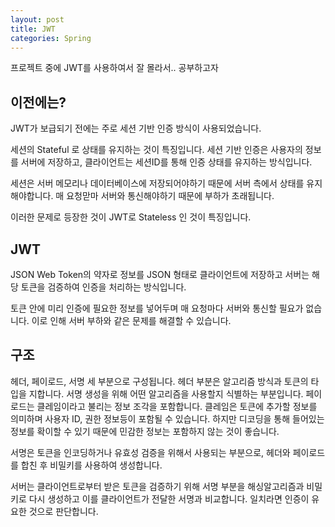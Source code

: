 ```yaml
---
layout: post
title: JWT
categories: Spring
---
```


프로젝트 중에 JWT를 사용하여서
잘 몰라서.. 공부하고자




## 이전에는?
JWT가 보급되기 전에는 주로 세션 기반 인증 방식이 사용되었습니다.

세션의 Stateful 로 상태를 유지하는 것이 특징입니다.
세션 기반 인증은 사용자의 정보를 서버에 저장하고, 클라이언트는 세션ID를 통해
인증 상태를 유지하는 방식입니다.

세션은 서버 메모리나 데이터베이스에 저장되어야하기 때문에 서버 측에서 상태를 유지해야합니다.
매 요청맏마 서버와 통신해야하기 때문에 부하가 초래됩니다.

이러한 문제로 등장한 것이 JWT로 Stateless 인 것이 특징입니다.

## JWT
JSON Web Token의 약자로 정보를 JSON 형태로 클라이언트에 저장하고 서버는 해당 토큰을 검증하여
인증을 처리하는 방식입니다.

토큰 안에 미리 인증에 필요한 정보를 넣어두며 매 요청마다 서버와 통신할 필요가 없습니다.
이로 인해 서버 부하와 같은 문제를 해결할 수 있습니다.

## 구조
헤더, 페이로드, 서명 세 부분으로 구성됩니다.
헤더 부분은 알고리즘 방식과 토큰의 타입을 지합니다. 서명 생성을 위해 어떤 알고리즘을 사용할지 식별하는 부분입니다.
페이로드는 클레임이라고 불리는 정보 조각을 포함합니다.
클레임은 토큰에 추가할 정보를 의미하며 사용자 ID, 권한 정보등이 포함될 수 있습니다.
하지만 디코딩을 통해 들어있는 정보를 확이할 수 있기 때문에 민감한 정보는 포함하지 않는 것이 좋습니다.

서명은 토큰을 인코딩하거나 유효성 검증을 위해서 사용되는 부분으로,
헤더와 페이로드를 합친 후 비밀키를 사용하여 생성합니다.

서버는 클라이언트로부터 받은 토큰을 검증하기 위해 서명 부분을 해싱알고리즘과 비밀키로 다시 생성하고
이를 클라이언트가 전달한 서명과 비교합니다.
일치라면 인증이 유요한 것으로 판단합니다.


